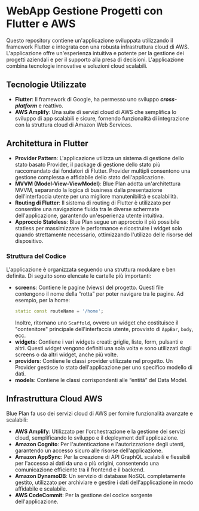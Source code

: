 # WebApp Gestione Progetti con Flutter e AWS
Questo repository contiene un'applicazione sviluppata utilizzando il framework Flutter e integrata con una robusta infrastruttura cloud di AWS. L'applicazione offre un'esperienza intuitiva e potente per la gestione dei progetti aziendali e per il supporto alla presa di decisioni. L'applicazione combina tecnologie innovative e soluzioni cloud scalabili.

## Tecnologie Utilizzate
- **Flutter**: Il framework di Google, ha permesso uno sviluppo ***cross-platform*** e reattivo.
- **AWS Amplify**: Una suite di servizi cloud di AWS che semplifica lo sviluppo di app scalabili e sicure, fornendo funzionalità di integrazione con la struttura cloud di Amazon Web Services.

## Architettura in Flutter
- **Provider Pattern**: L'applicazione utilizza un sistema di gestione dello stato basato Provider, il package  di gestione dello stato più raccomandato dai fondatori di Flutter. Provider multipli consentono una gestione complessa e affidabile dello stato dell'applicazione.
- **MVVM (Model-View-ViewModel)**: Blue Plan adotta un'architettura MVVM, separando la logica di business dalla presentazione dell'interfaccia utente per una migliore manutenibilità e scalabilità.
- **Routing di Flutter**: Il sistema di routing di Flutter è utilizzato per consentire una navigazione fluida tra le diverse schermate dell'applicazione, garantendo un'esperienza utente intuitiva.
- **Approccio Stateless**: Blue Plan segue un approccio il più possibile statless per massimizzare le performance e ricostruire i widget solo quando strettamente necessario, ottimizzando l'utilizzo delle risorse del dispositivo.

### Struttura del Codice
L'applicazione è organizzata seguendo una struttura modulare e ben definita. Di seguito sono elencate le cartelle più importanti:
- **screens**: Contiene le pagine (views) del progetto. Questi file contengono il nome della “rotta” per poter navigare tra le pagine. Ad esempio, per la home:
    ```dart
    static const routeName = '/home';
    ```
    Inoltre, ritornano uno `Scaffold`, ovvero un widget che costituisce il "contenitore" principale dell'interfaccia utente, provvisto di `AppBar`, `body`, ecc.
- **widgets**: Contiene i vari widgets creati: griglie, liste, form, pulsanti e altri. Questi widget vengono definiti una sola volta e sono utilizzati dagli screens o da altri widget, anche più volte.
- **providers**: Contiene le classi provider utilizzate nel progetto. Un Provider gestisce lo stato dell'applicazione per uno specifico modello di dati.
- **models**: Contiene le classi corrispondenti alle “entità” del Data Model.
  
## Infrastruttura Cloud AWS
Blue Plan fa uso dei servizi cloud di AWS per fornire funzionalità avanzate e scalabili:

- **AWS Amplify**: Utilizzato per l'orchestrazione e la gestione dei servizi cloud, semplificando lo sviluppo e il deployment dell'applicazione.
- **Amazon Cognito**: Per l'autenticazione e l'autorizzazione degli utenti, garantendo un accesso sicuro alle risorse dell'applicazione.
- **Amazon AppSync**: Per la creazione di API GraphQL scalabili e flessibili per l'accesso ai dati da una o più origini, consentendo una comunicazione efficiente tra il frontend e il backend.
- **Amazon DynamoDB**: Un servizio di database NoSQL completamente gestito, utilizzato per archiviare e gestire i dati dell'applicazione in modo affidabile e scalabile.
- **AWS CodeCommit**: Per la gestione del codice sorgente dell'applicazione.
